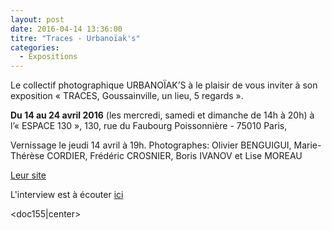 ```yaml
---
layout: post
date: 2016-04-14 13:36:00
titre: "Traces - Urbanoïak's"
categories:
  - Expositions
---
```

Le collectif photographique URBANOÏAK’S à le plaisir de vous inviter à son exposition « TRACES, Goussainville, un lieu, 5 regards ».

<b>Du 14 au 24 avril 2016</b>
(les mercredi, samedi et dimanche de 14h à 20h) à l’« ESPACE 130 », 
130, rue du Faubourg Poissonnière - 75010 Paris,

Vernissage le jeudi 14 avril à 19h.
Photographes: Olivier BENGUIGUI, Marie-Thérèse CORDIER, Frédéric CROSNIER, Boris IVANOV et Lise MOREAU

[Leur site](https://www.facebook.com/Urbano%C3%AFaks-1706341166314117/timeline?ref=page_internal)

L'interview est à écouter [ici](https://www.youtube.com/watch?v=IeidS-QFDn4)

<doc155|center>
